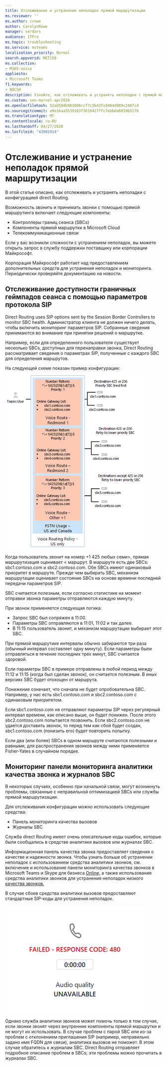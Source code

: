 ```yaml
---
title: Отслеживание и устранение неполадок прямой маршрутизации
ms.reviewer: ''
ms.author: crowe
author: CarolynRowe
manager: serdars
audience: ITPro
ms.topic: troubleshooting
ms.service: msteams
localization_priority: Normal
search.appverid: MET150
ms.collection:
- M365-voice
appliesto:
- Microsoft Teams
f1.keywords:
- NOCSH
description: Узнайте, как отслеживать и устранять неполадки с прямой маршрутией, включая контроллеры границ сеанса, компоненты прямой маршрутации и линии связи.
ms.custom: seo-marvel-apr2020
ms.openlocfilehash: 52ab594b901606ccf7c3b43fc8484d989c248fcd
ms.sourcegitcommit: a9e16aa3539103f3618427ffc7ebbda6919b5176
ms.translationtype: MT
ms.contentlocale: ru-RU
ms.lasthandoff: 04/27/2020
ms.locfileid: "43901914"
---
```

# <a name="monitor-and-troubleshoot-direct-routing"></a>Отслеживание и устранение неполадок прямой маршрутизации

В этой статье описано, как отслеживать и устранять неполадки с конфигурацией direct Routing. 

Возможность звонить и принимать звонки с помощью прямой маршрутинга включает следующие компоненты: 

- Контроллеры границ сеанса (SBCs) 
- Компоненты прямой маршрутки в Microsoft Cloud 
- Телекоммуникационные связи 

Если у вас возникли сложности с устранением неполадок, вы можете открыть запрос в службу поддержки поставщику или корпорации Майкрософт. 

Корпорация Майкрософт работает над предоставлением дополнительных средств для устранения неполадок и мониторинга. Периодически проверяйте документацию на новости. 

## <a name="monitoring-availability-of-session-border-controllers-using-session-initiation-protocol-sip-options-messages"></a>Отслеживание доступности граничных геймпадов сеанса с помощью параметров протокола SIP

Direct Routing uses SIP options sent by the Session Border Controllers to monitor SBC health. Администратор клиента не должен ничего делать, чтобы включить мониторинг параметров SIP. Собранные сведения принимаются во внимание при принятии решений о маршрутке. 

Например, если для определенного пользователя существует несколько SBCs, доступных для перенаправки звонка, Direct Routing рассматривает сведения о параметрах SIP, полученные с каждого SBC для определения маршрутов. 

На следующей схеме показан пример конфигурации: 

![Пример конфигурации параметров SIP](media/sip-options-config-example.png)

Когда пользователь звонит на номер +1 425 любых семи>, прямая маршрутизация оценивает \< маршрут. В маршруте есть две SBCs: sbc1.contoso.com и sbc2.contoso.com. Обе SBCs имеют одинаковый приоритет в маршруте. Прежде чем выбирать SBC, механизм маршрутации оценивает состояние SBCs на основе времени последней передачи параметров SIP. 

SBC считается полезным, если согласно статистике на момент отправки звонка параметры отправляются каждую минуту.  

При звонок применяется следующая логика:

- Запрос SBC был сопряжен в 11:00.  
- Параметры SBC отправляются в 11:01, 11:02 и так далее.  
- В 11:15 пользователь звонит, и механизм маршрутации выбирает этот SBC. 

При прямой маршрутике интервалы обычно забираются три раза (обычный интервал составляет одну минуту). Если параметры были отправляться в течение последних трех минут, SBC считается здоровой.

Если параметры SBC в примере отправлены в любой период между 11:12 и 11:15 (когда был сделан звонок), он считается полезным. В иных версиях SBC будет отохощен от маршрута. 

Понижение означает, что сначала не будет опробовательна SBC. Например, у нас есть sbc1.contoso.com и sbc2.contoso.com с одинаковым приоритетом.  

Если sbc1.contoso.com не отправляют параметры SIP через регулярный интервал времени, как описано выше, он будет понижен. После этого sbc2.contoso.com попытается позвонить. Если sbc2.contoso.con не удается доставить звонок, то перед тем как сбой будет создан, sbc1.contoso.com (понизить его) будет повторить попытку. 

Если два (или более) SBCs в одном маршруте считаются полезными и равными, для распространения звонков между ними применяется Fisher-Yates в случайном порядке.

## <a name="monitor-call-quality-analytics-dashboard-and-sbc-logs"></a>Мониторинг панели мониторинга аналитики качества звонка и журналов SBC 
 
В некоторых случаях, особенно при начальной связи, могут возникнуть проблемы, связанные с неправильной оптимизацией SBCs или службы прямой маршрутизации. 

Для отслеживания конфигурации можно использовать следующие средства:  
 
- Панель мониторинга качества вызовов 
- Журналы SBC 

Служба direct Routing имеет очень описательные коды ошибок, которые были сообщались в средстве аналитики вызовов или журналах SBC. 

Информационная панель качества звонка предоставляет сведения о качестве и надежности звонка. Чтобы узнать больше об устранении неполадок с использованием средства аналитики звонков, см. включение и использование панели мониторинга качества звонков в Microsoft Teams и Skype для бизнеса [Online,](https://docs.microsoft.com/SkypeForBusiness/using-call-quality-in-your-organization/turning-on-and-using-call-quality-dashboard) а также использование средства аналитики звонков для устранения неполадок низкого [качества звонков.](https://docs.microsoft.com/SkypeForBusiness/using-call-quality-in-your-organization/use-call-analytics-to-troubleshoot-poor-call-quality) 

В случае сбоев средства аналитики вызовов предоставляют стандартные SIP-коды для устранения неполадок. 

![Пример кода SIP для сбоя вызова](media/failed-response-code.png)

Однако служба аналитики звонков может помочь только в том случае, если звонки звонят через внутренние компоненты прямой маршрутки и не могут их использовать. В случае проблем с парой SBC или из-за проблем с отклонением приглашения SIP (например, неправильно задано имя FQDN для связи), аналитика вызовов не поможет. В этом случае обратитесь к журналам SBC. Direct Routing отправляет подробное описание проблем в SBCs; эти проблемы можно прочитать в журналах SBC. 

